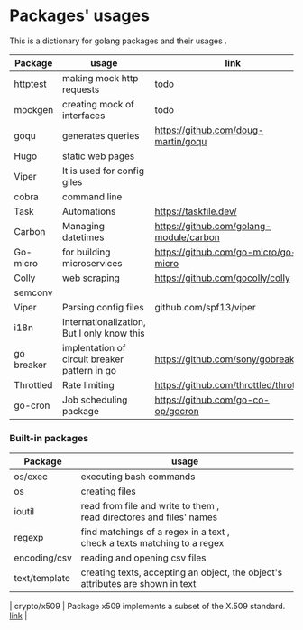# Packages' usages

This is a dictionary for golang packages and their 
usages . 

| Package  | usage                       | link |
|----------|-----------------------------|------|
| httptest | making mock http requests   | todo |
| mockgen  | creating mock of interfaces | todo |
| goqu     | generates queries           | https://github.com/doug-martin/goqu |
| Hugo | static web pages  | | 
| Viper | It is used for config giles | |
| cobra | command line | | 
| Task | Automations | https://taskfile.dev/ |
| Carbon | Managing datetimes | https://github.com/golang-module/carbon |
| Go-micro | for building microservices  | https://github.com/go-micro/go-micro
| Colly | web scraping | https://github.com/gocolly/colly | 
| semconv | | |
| Viper | Parsing config files | github.com/spf13/viper |
| i18n | Internationalization, But I only know this | |
| go breaker | implentation of circuit breaker pattern in go | https://github.com/sony/gobreaker |
| Throttled | Rate limiting | https://github.com/throttled/throttled |
| go-cron | Job scheduling package | https://github.com/go-co-op/gocron |


### Built-in packages
| Package      | usage                                                                        |
|--------------|------------------------------------------------------------------------------|
| os/exec      | executing bash commands                                                      |
| os           | creating files                                                               |
| ioutil       | read from file and write to them , <br/> read directores and files' names    |
| regexp       | find matchings of a regex in a text ,<br/> check a texts matching to a regex |
| encoding/csv | reading and opening csv files                                                | 
|text/template | creating texts, accepting an object, the object's attributes are shown in text |

| crypto/x509 | Package x509 implements a subset of the X.509 standard. [link](https://pkg.go.dev/crypto/x509) |
